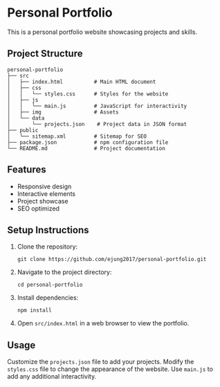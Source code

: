 # Personal Portfolio

This is a personal portfolio website showcasing projects and skills.

## Project Structure

```
personal-portfolio
├── src
│   ├── index.html          # Main HTML document
│   ├── css
│   │   └── styles.css      # Styles for the website
│   ├── js
│   │   └── main.js         # JavaScript for interactivity
│   ├── img                 # Assets 
│   └── data
│       └── projects.json    # Project data in JSON format
├── public
│   └── sitemap.xml         # Sitemap for SEO
├── package.json            # npm configuration file
└── README.md               # Project documentation
```

## Features

- Responsive design
- Interactive elements
- Project showcase
- SEO optimized

## Setup Instructions

1. Clone the repository:
   ```
   git clone https://github.com/ejung2017/personal-portfolio.git
   ```
2. Navigate to the project directory:
   ```
   cd personal-portfolio
   ```
3. Install dependencies:
   ```
   npm install
   ```
4. Open `src/index.html` in a web browser to view the portfolio.

## Usage

Customize the `projects.json` file to add your projects. Modify the `styles.css` file to change the appearance of the website. Use `main.js` to add any additional interactivity. 
